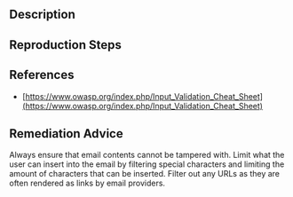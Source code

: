 ## Description


## Reproduction Steps


## References

- [https://www.owasp.org/index.php/Input_Validation_Cheat_Sheet](https://www.owasp.org/index.php/Input_Validation_Cheat_Sheet)


## Remediation Advice

Always ensure that email contents cannot be tampered with. Limit what the user can insert into the email by filtering special characters and limiting the amount of characters that can be inserted. Filter out any URLs as they are often rendered as links by email providers.

